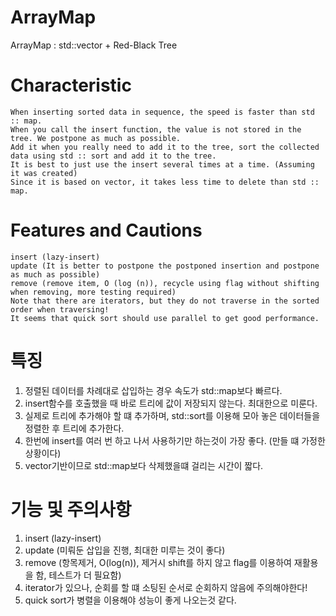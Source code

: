# ArrayMap
ArrayMap : std::vector + Red-Black Tree
# Characteristic
    When inserting sorted data in sequence, the speed is faster than std :: map.
    When you call the insert function, the value is not stored in the tree. We postpone as much as possible.
    Add it when you really need to add it to the tree, sort the collected data using std :: sort and add it to the tree.
    It is best to just use the insert several times at a time. (Assuming it was created)
    Since it is based on vector, it takes less time to delete than std :: map.
# Features and Cautions
    insert (lazy-insert)
    update (It is better to postpone the postponed insertion and postpone as much as possible)
    remove (remove item, O (log (n)), recycle using flag without shifting when removing, more testing required)
    Note that there are iterators, but they do not traverse in the sorted order when traversing!
    It seems that quick sort should use parallel to get good performance.

# 특징
  1. 정렬된 데이터를 차례대로 삽입하는 경우 속도가 std::map보다 빠르다.
  2. insert함수를 호출했을 때 바로 트리에 값이 저장되지 않는다. 최대한으로 미룬다. 
  3. 실제로 트리에 추가해야 할 떄 추가하며, std::sort를 이용해 모아 놓은 데이터들을 정렬한 후 트리에 추가한다.
  4. 한번에 insert를 여러 번 하고 나서 사용하기만 하는것이 가장 좋다. (만들 떄 가정한 상황이다)
  5. vector기반이므로 std::map보다 삭제했을떄 걸리는 시간이 짧다.
# 기능 및 주의사항
  1. insert (lazy-insert)
  2. update (미뤄둔 삽입을 진행, 최대한 미루는 것이 좋다)
  3. remove (항목제거, O(log(n)), 제거시 shift를 하지 않고 flag를 이용하여 재활용을 함, 테스트가 더 필요함)
  4. iterator가 있으나, 순회를 할 떄 소팅된 순서로 순회하지 않음에 주의해야한다! 
  5. quick sort가 병렬을 이용해야 성능이 좋게 나오는것 같다.
